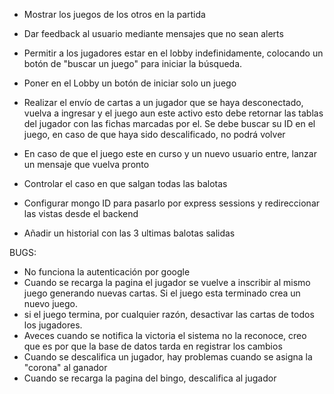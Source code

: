 - Mostrar los juegos de los otros en la partida 

- Dar feedback al usuario mediante mensajes que no sean alerts

- Permitir a los jugadores estar en el lobby indefinidamente, colocando un botón de "buscar un juego" para iniciar la búsqueda.

- Poner en el Lobby un botón de iniciar solo un juego

- Realizar el envío de cartas a un jugador que se haya desconectado, vuelva a ingresar y el juego aun este activo esto debe retornar las tablas del jugador con las fichas marcadas por el. Se debe buscar su ID en el juego, en caso de que haya sido descalificado, no podrá volver

- En caso de que el juego este en curso y un nuevo usuario entre, lanzar un mensaje que vuelva pronto 

- Controlar el caso en que salgan todas las balotas 

- Configurar mongo ID para pasarlo por express sessions y redireccionar las vistas desde el backend

- Añadir un historial con las 3 ultimas balotas salidas

BUGS:
 - No funciona la autenticación por google
 - Cuando se recarga la pagina el jugador se vuelve a inscribir al mismo juego generando nuevas cartas. Si el juego esta terminado crea un nuevo juego.
 - si el juego termina, por cualquier razón, desactivar las cartas de todos los jugadores.
 - Aveces cuando se notifica la victoria el sistema no la reconoce, creo que es por que la base de datos tarda en registrar los cambios
 - Cuando se descalifica un jugador, hay problemas cuando se asigna la "corona" al ganador
 - Cuando se recarga la pagina del bingo, descalifica al jugador